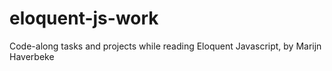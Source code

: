 # eloquent-js-work
Code-along tasks and projects while reading Eloquent Javascript, by Marijn Haverbeke
